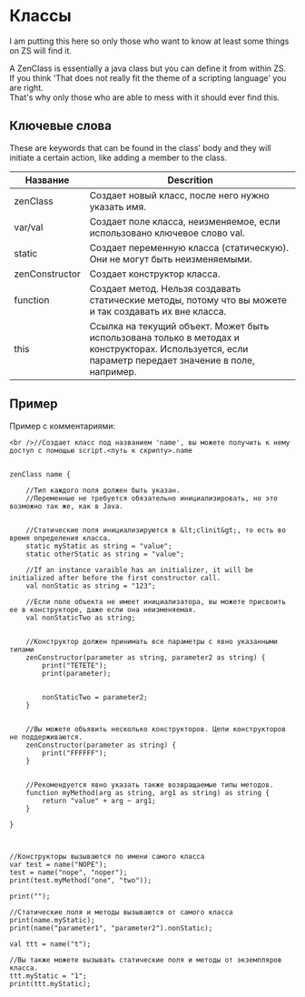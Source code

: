 # Классы

I am putting this here so only those who want to know at least some things on ZS will find it.

A ZenClass is essentially a java class but you can define it from within ZS.  
If you think 'That does not really fit the theme of a scripting language' you are right.  
That's why only those who are able to mess with it should ever find this.

## Ключевые слова

These are keywords that can be found in the class' body and they will initiate a certain action, like adding a member to the class.

| Название       | Descrition                                                                                                                                          |
| -------------- | --------------------------------------------------------------------------------------------------------------------------------------------------- |
| zenClass       | Создает новый класс, после него нужно указать имя.                                                                                                  |
| var/val        | Создает поле класса, неизменяемое, если использовано ключевое слово val.                                                                            |
| static         | Создает переменную класса (статическую). Они не могут быть неизменяемыми.                                                                           |
| zenConstructor | Создает конструктор класса.                                                                                                                         |
| function       | Создает метод. Нельзя создавать статические методы, потому что вы можете и так создавать их вне класса.                                             |
| this           | Ссылка на текущий объект. Может быть использована только в методах и конструкторах. Используется, если параметр передает значение в поле, например. |

## Пример

Пример с комментариями:

```zenscript
<br />//Создает класс под названием 'name', вы можете получить к нему доступ с помощью script.<путь к скрипту>.name


zenClass name {

    //Тип каждого поля должен быть указан. 
    //Переменные не требуется обязательно инициализировать, но это возможно так же, как в Java.


    //Статические поля инициализируются в &lt;clinit&gt;, то есть во время определения класса.
    static myStatic as string = "value";
    static otherStatic as string = "value";

    //If an instance varaible has an initializer, it will be initialized after before the first constructor call.
    val nonStatic as string = "123";

    //Если поле объекта не имеет инициализатора, вы можете присвоить ее в конструкторе, даже если она неизменяемая.
    val nonStaticTwo as string;


    //Конструктор должен принимать все параметры с явно указанными типами
    zenConstructor(parameter as string, parameter2 as string) {
        print("TETETE");
        print(parameter);


        nonStaticTwo = parameter2;
    }


    //Вы можете объявить несколько конструкторов. Цепи конструкторов не поддерживаются.
    zenConstructor(parameter as string) {
        print("FFFFFF");
    }


    //Рекомендуется явно указать также возвращаемые типы методов.
    function myMethod(arg as string, arg1 as string) as string {
        return "value" + arg ~ arg1;
    }

}



//Конструкторы вызываются по имени самого класса
var test = name("NOPE");
test = name("nope", "noper");
print(test.myMethod("one", "two"));

print("");

//Статические поля и методы вызываются от самого класса
print(name.myStatic);
print(name("parameter1", "parameter2").nonStatic);

val ttt = name("t");

//Вы также можете вызывать статические поля и методы от экземпляров класса.
ttt.myStatic = "1";
print(ttt.myStatic);
```